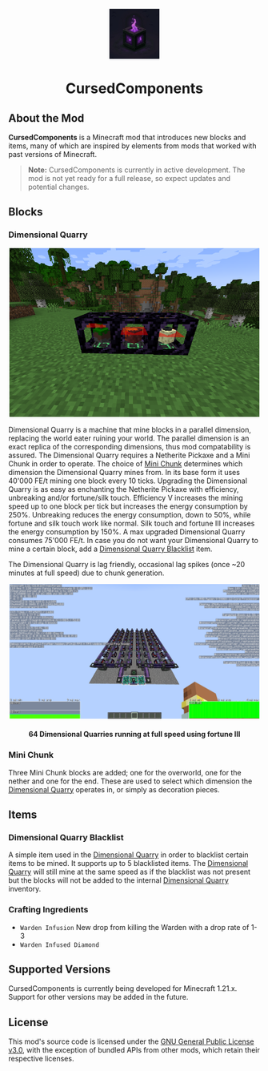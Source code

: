 <p align="center">
    <img src="img/icon.png" width="100" height="100">
    <h1 align="center">CursedComponents</h1>

## About the Mod

**CursedComponents** is a Minecraft mod that introduces new blocks and items, many of which are inspired by elements
from mods that worked with past versions of Minecraft.

> **Note:** CursedComponents is currently in active development. The mod is not yet ready for a full release, so expect
> updates and potential changes.

## Blocks

### Dimensional Quarry

<p align="center">
    <img src="img/dimensional_quarry.png" width="500">

Dimensional Quarry is a machine that mine blocks in a parallel dimension, replacing the world eater ruining your world.
The parallel dimension is an exact replica of the corresponding dimensions, thus mod compatability is assured. The
Dimensional Quarry requires a Netherite Pickaxe and a Mini Chunk in order to operate. The choice
of [Mini Chunk](#mini-chunk)
determines which dimension the Dimensional Quarry mines from. In its base form it uses 40'000 FE/t mining one block
every 10 ticks. Upgrading the Dimensional Quarry is as easy as enchanting the Netherite Pickaxe with efficiency,
unbreaking and/or fortune/silk touch. Efficiency V increases the mining speed up to one block per tick but increases the
energy consumption by 250%. Unbreaking reduces the energy consumption, down to 50%, while fortune and silk touch work
like normal. Silk touch and fortune III increases the energy consumption by 150%. A max upgraded Dimensional Quarry
consumes 75'000 FE/t. In case you do not want your Dimensional Quarry to mine a certain block, add
a [Dimensional Quarry Blacklist](#dimensional-quarry-blacklist) item.

The Dimensional Quarry is lag friendly, occasional lag spikes (once ~20 minutes at full speed) due to chunk generation.

<p align="center">
    <img src="img/dimensional_quarry_lag.png" width="500">
    <h4 align="center">64 Dimensional Quarries running at full speed using fortune III</h4>

### Mini Chunk

Three Mini Chunk blocks are added; one for the overworld, one for the nether and one for the end. These are used to
select which dimension the [Dimensional Quarry](#dimensional-quarry) operates in, or simply as decoration pieces.

## Items

### Dimensional Quarry Blacklist

A simple item used in the [Dimensional Quarry](#dimensional-quarry) in order to blacklist certain items to be mined. It
supports up to 5 blacklisted items. The [Dimensional Quarry](#dimensional-quarry) will still mine at the same speed as
if the blacklist was not present but the blocks will not be added to the
internal [Dimensional Quarry](#dimensional-quarry) inventory.

### Crafting Ingredients

* ``Warden Infusion`` New drop from killing the Warden with a drop rate of 1-3
* ``Warden Infused Diamond``

## Supported Versions

CursedComponents is currently being developed for Minecraft 1.21.x. Support for other versions may be added in the
future.

## License

This mod's source code is licensed under the [GNU General Public License v3.0](../LICENSE), with the exception of
bundled APIs from other mods, which retain their respective licenses.
